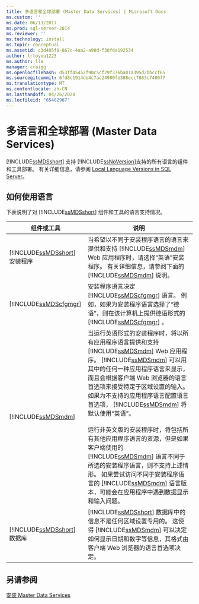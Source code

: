 ```yaml
---
title: 多语言和全球部署 (Master Data Services) | Microsoft Docs
ms.custom: ''
ms.date: 06/13/2017
ms.prod: sql-server-2014
ms.reviewer: ''
ms.technology: install
ms.topic: conceptual
ms.assetid: c3d485f8-867c-4aa2-a90d-f38fda192534
author: lrtoyou1223
ms.author: lle
manager: craigg
ms.openlocfilehash: d53ff45452f90c5cf29f376ba01a395d2bbccf65
ms.sourcegitcommit: 6fd8c1914de4c7ac24900fe388ecc7883c740077
ms.translationtype: MT
ms.contentlocale: zh-CN
ms.lasthandoff: 04/26/2020
ms.locfileid: "65482967"
---
```

# <a name="multi-lingual-and-global-deployments-master-data-services"></a>多语言和全球部署 (Master Data Services)
  [!INCLUDE[ssMDSshort](../../includes/ssmdsshort-md.md)] 支持 [!INCLUDE[ssNoVersion](../../includes/ssnoversion-md.md)]支持的所有语言的组件和工具部署。 有关详细信息，请参阅 [Local Language Versions in SQL Server](../../sql-server/install/local-language-versions-in-sql-server.md)。  
  
## <a name="how-languages-are-used"></a>如何使用语言  
 下表说明了对 [!INCLUDE[ssMDSshort](../../includes/ssmdsshort-md.md)] 组件和工具的语言支持情况。  
  
|组件或工具|说明|  
|-----------------------|-----------------|  
|[!INCLUDE[ssMDSshort](../../includes/ssmdsshort-md.md)] 安装程序|当希望以不同于安装程序语言的语言来提供和支持 [!INCLUDE[ssMDSmdm](../../includes/ssmdsmdm-md.md)] Web 应用程序时，请选择“英语”安装程序。 有关详细信息，请参阅下面的 [!INCLUDE[ssMDSmdm](../../includes/ssmdsmdm-md.md)] 说明。|  
|[!INCLUDE[ssMDScfgmgr](../../includes/ssmdscfgmgr-md.md)]|安装程序语言决定 [!INCLUDE[ssMDScfgmgr](../../includes/ssmdscfgmgr-md.md)] 语言。 例如，如果为安装程序语言选择了“德语”，则在该计算机上提供德语形式的 [!INCLUDE[ssMDScfgmgr](../../includes/ssmdscfgmgr-md.md)] 。|  
|[!INCLUDE[ssMDSmdm](../../includes/ssmdsmdm-md.md)]|当运行英语形式的安装程序时，将以所有应用程序语言提供和支持 [!INCLUDE[ssMDSmdm](../../includes/ssmdsmdm-md.md)] Web 应用程序。 [!INCLUDE[ssMDSmdm](../../includes/ssmdsmdm-md.md)] 可以用其中的任何一种应用程序语言来显示，而且会根据客户端 Web 浏览器的语言首选项来接受特定于区域设置的输入。 如果为不支持的应用程序语言配置语言首选项， [!INCLUDE[ssMDSmdm](../../includes/ssmdsmdm-md.md)] 将默认使用“英语”。<br /><br /> 运行非英文版的安装程序时，将包括所有其他应用程序语言的资源，但是如果客户端使用的 [!INCLUDE[ssMDSmdm](../../includes/ssmdsmdm-md.md)] 语言不同于所选的安装程序语言，则不支持上述情形。 如果尝试访问不同于安装程序语言的 [!INCLUDE[ssMDSmdm](../../includes/ssmdsmdm-md.md)] 语言版本，可能会在应用程序中遇到数据显示和输入问题。|  
|[!INCLUDE[ssMDSshort](../../includes/ssmdsshort-md.md)] 数据库|[!INCLUDE[ssMDSshort](../../includes/ssmdsshort-md.md)] 数据库中的信息不是任何区域设置专用的。 这使得 [!INCLUDE[ssMDSmdm](../../includes/ssmdsmdm-md.md)] 可以决定如何显示日期和数字等信息，其格式由客户端 Web 浏览器的语言首选项决定。|  
  
## <a name="see-also"></a>另请参阅  
 [安装 Master Data Services](install-master-data-services.md)  
  
  
